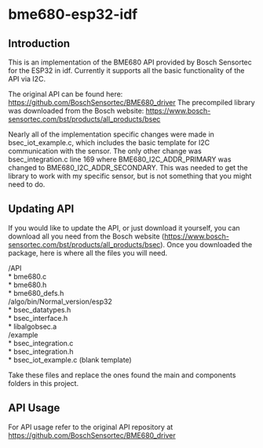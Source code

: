 # bme680-esp32-idf

## Introduction
This is an implementation of the BME680 API provided by Bosch Sensortec for the ESP32 in idf. Currently it supports all the basic functionality of the API via I2C. 

The original API can be found here:
https://github.com/BoschSensortec/BME680_driver
The precompiled library was downloaded from the Bosch website:
https://www.bosch-sensortec.com/bst/products/all_products/bsec

Nearly all of the implementation specific changes were made in bsec_iot_example.c, which includes the basic template for I2C communication with the sensor. The only other change was bsec_integration.c line 169 where BME680_I2C_ADDR_PRIMARY was changed to BME680_I2C_ADDR_SECONDARY. This was needed to get the library to work with my specific sensor, but is not something that you might need to do.

## Updating API
If you would like to update the API, or just download it yourself, you can download all you need from the Bosch website (https://www.bosch-sensortec.com/bst/products/all_products/bsec). Once you downloaded the package, here is where all the files you will need.

/API  
    * bme680.c  
    * bme680.h  
    * bme680_defs.h  
/algo/bin/Normal_version/esp32  
    * bsec_datatypes.h  
    * bsec_interface.h  
    * libalgobsec.a  
/example  
    * bsec_integration.c  
    * bsec_integration.h  
    * bsec_iot_example.c (blank template)  

Take these files and replace the ones found the main and components folders in this project. 

## API Usage
For API usage refer to the original API repository at
https://github.com/BoschSensortec/BME680_driver
